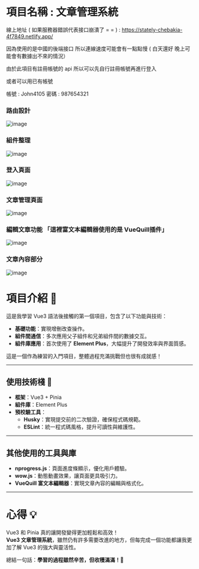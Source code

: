 # 項目名稱 : 文章管理系統

線上地址 ( 如果服務器錯誤代表接口崩潰了 = = ) : https://stately-chebakia-4f7849.netlify.app/

因為使用的是中國的後端接口 所以連線速度可能會有一點點慢 ( 白天還好 晚上可能會有數據出不來的情況）

由於此項目有註冊帳號的 api 所以可以先自行註冊帳號再進行登入

或者可以用已有帳號 

帳號 : John4105 密碼 : 987654321

### 路由設計
![image](https://github.com/user-attachments/assets/88fd9511-fc7f-4428-b629-8523cfc53879)
### 組件整理
![image](https://github.com/user-attachments/assets/1c70a7a8-95a4-4574-87e2-3232dac40c27)
### 登入頁面
![image](https://github.com/user-attachments/assets/b42278c2-97f9-46d7-83bd-1e9128138d7e)
### 文章管理頁面
![image](https://github.com/user-attachments/assets/d07fc2e1-aca5-485e-a5d5-bc927e4cbb51)
### 編輯文章功能 「這裡富文本編輯器使用的是 VueQuill插件」
![image](https://github.com/user-attachments/assets/c49b5506-6b2e-4716-a20d-453a8345c796)
### 文章內容部分
![image](https://github.com/user-attachments/assets/c06cb8e9-5b24-4945-83a4-94c650f0bb29)


# 項目介紹 🌟

這是我學習 Vue3 語法後接觸的第一個項目，包含了以下功能與技術：

- **基礎功能**：實現增刪改查操作。
- **組件間通信**：多次應用父子組件和兄弟組件間的數據交互。
- **組件庫應用**：首次使用了 **Element Plus**，大幅提升了開發效率與界面質感。

這是一個作為練習的入門項目，整體過程充滿挑戰但也很有成就感！

---

## 使用技術棧 🔧

- **框架**：Vue3 + Pinia
- **組件庫**：Element Plus
- **預校驗工具**：
  - **Husky**：實現提交前的二次驗證，確保程式碼規範。
  - **ESLint**：統一程式碼風格，提升可讀性與維護性。

---

## 其他使用的工具與庫

- **nprogress.js**：頁面進度條顯示，優化用戶體驗。
- **wow.js**：動態動畫效果，讓頁面更具吸引力。
- **VueQuill 富文本編輯器**：實現文章內容的編輯與格式化。

---

# 心得 💡

Vue3 和 Pinia 真的讓開發變得更加輕鬆和高效！  
**Vue3 文章管理系統**，雖然仍有許多需要改進的地方，但每完成一個功能都讓我更加了解 Vue3 的強大與靈活性。

總結一句話：**學習的過程雖然辛苦，但收穫滿滿！🎉**

